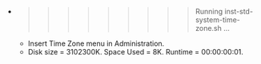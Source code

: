 * >>>>>>>>> Running inst-std-system-time-zone.sh ...
  * Insert Time Zone menu in Administration.
  * Disk size = 3102300K. Space Used = 8K. Runtime = 00:00:00:01.

